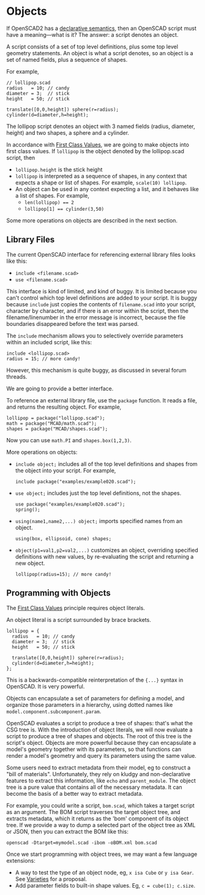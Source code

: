 # Objects
If OpenSCAD2 has a [declarative semantics](Declarative_Semantics.md),
then an OpenSCAD script must have a meaning&mdash;what is it?
The answer: a script denotes an object.

A script consists of a set of top level definitions, plus some top level geometry statements.
An object is what a script denotes, so an object is a set of named fields, plus a sequence of shapes.

For example,

```
// lollipop.scad
radius   = 10; // candy
diameter = 3;  // stick
height   = 50; // stick

translate([0,0,height]) sphere(r=radius);
cylinder(d=diameter,h=height);
```

The lollipop script denotes an object with 3 named fields
(radius, diameter, height) and two shapes, a sphere and a cylinder.

In accordance with [First Class Values](First_Class_Values.md),
we are going to make objects into first class values.
If `lollipop` is the object denoted by the lollipop.scad script,
then
* `lollipop.height` is the stick height
* `lollipop` is interpreted as a sequence of shapes, in any context that
  expects a shape or list of shapes. For example, `scale(10) lollipop`.
* An object can be used in any context expecting a list,
  and it behaves like a list of shapes. For example,
  * `len(lollipop) == 2`
  * `lollipop[1] == cylinder(3,50)`

Some more operations on objects are described in the next section.

## Library Files
The current OpenSCAD interface for referencing external library files looks like this:
* `include <filename.scad>`
* `use <filename.scad>`

This interface is kind of limited, and kind of buggy.
It is limited because you can't control which top level definitions are added to your script.
It is buggy because `include` just copies the contents of `filename.scad` into your script,
character by character, and if there is an error within the script, then the filename/linenumber
in the error message is incorrect, because the file boundaries disappeared before the text was parsed.

The `include` mechanism allows you to selectively override parameters within an included script,
like this:
```
include <lollipop.scad>
radius = 15; // more candy!
```
However, this mechanism is quite buggy, as discussed in several forum threads.

We are going to provide a better interface.

To reference an external library file, use the `package` function.
It reads a file, and returns the resulting object.
For example,
```
lollipop = package("lollipop.scad");
math = package("MCAD/math.scad");
shapes = package("MCAD/shapes.scad");
```
Now you can use `math.PI` and `shapes.box(1,2,3)`.

More operations on objects:

* `include object;` includes all of the top level definitions and shapes from the object into your script.
  For example,

   ```
   include package("examples/example020.scad");
   ```

* `use object;` includes just the top level definitions, not the shapes.

   ```
   use package("examples/example020.scad");
   spring();
   ```

* `using(name1,name2,...) object;` imports specified names from an object.

   ```
   using(box, ellipsoid, cone) shapes;
   ```

* `object(p1=val1,p2=val2,...)` customizes an object, overriding specified definitions with new values,
  by re-evaluating the script and returning a new object.
  
   ```
   lollipop(radius=15); // more candy!
   ```

## Programming with Objects
The [First Class Values](First_Class_Values.md) principle requires object literals.

An object literal is a script surrounded by brace brackets.
```
lollipop = {
  radius   = 10; // candy
  diameter = 3;  // stick
  height   = 50; // stick

  translate([0,0,height]) sphere(r=radius);
  cylinder(d=diameter,h=height);
};
```

This is a backwards-compatible reinterpretation of the `{...}` syntax in OpenSCAD.
It is very powerful.

Objects can encapsulate a set of parameters for defining a model,
and organize those parameters in a hierarchy,
using dotted names like `model.component.subcomponent.param`.

OpenSCAD evaluates a script to produce a tree of shapes: that's what the CSG tree is.
With the introduction of object literals,
we will now evaluate a script to produce a tree of shapes and objects.
The root of this tree is the script's object.
Objects are more powerful because they can encapsulate a model's geometry together with its parameters,
so that functions can render a model's geometry and query its parameters using the same value.

Some users need to extract metadata from their model, eg to construct a "bill of materials".
Unfortunately, they rely on kludgy and non-declarative features to extract this information,
like `echo` and `parent_module`.
The object tree is a pure value that contains all of the necessary metadata.
It can become the basis of a better way to extract metadata.

For example, you could write a script, `bom.scad`,
which takes a target script as an argument.
The BOM script traverses the target object tree,
and extracts metadata, which it returns as the 'bom'
component of its object tree.
If we provide a way to dump a selected part of the object tree as XML or JSON,
then you can extract the BOM like this:

```
openscad -Dtarget=mymodel.scad -ibom -oBOM.xml bom.scad
```

Once we start programming with object trees,
we may want a few language extensions:
* A way to test the type of an object node,
  eg, `x isa Cube` or `y isa Gear`.
  See [Varieties](Varieties.md) for a proposal.
* Add parameter fields to built-in shape values.
  Eg, `c = cube(1); c.size`.
